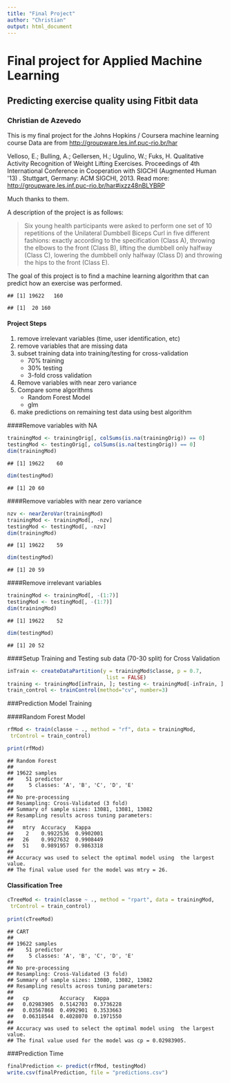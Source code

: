 ```yaml
---
title: "Final Project"
author: "Christian"
output: html_document
---
```


# Final project for Applied Machine Learning
## Predicting exercise quality using Fitbit data
### Christian de Azevedo
This is my final project for the Johns Hopkins / Coursera machine learning course
Data are from http://groupware.les.inf.puc-rio.br/har

Velloso, E.; Bulling, A.; Gellersen, H.; Ugulino, W.; Fuks, H. Qualitative Activity Recognition of Weight Lifting Exercises. Proceedings of 4th International Conference in Cooperation with SIGCHI (Augmented Human '13) . Stuttgart, Germany: ACM SIGCHI, 2013.
Read more: http://groupware.les.inf.puc-rio.br/har#ixzz48nBLYBRP

Much thanks to them.

A description of the project is as follows:

> Six young health participants were asked to perform one set of 10 repetitions of the Unilateral Dumbbell Biceps Curl in five different fashions: exactly according to the specification (Class A), throwing the elbows to the front (Class B), lifting the dumbbell only halfway (Class C), lowering the dumbbell only halfway (Class D) and throwing the hips to the front (Class E).


The goal of this project is to find a machine learning algorithm that can predict how an exercise was performed.


```
## [1] 19622   160
```

```
## [1]  20 160
```

#### Project Steps

1. remove irrelevant variables (time, user identification, etc)
2. remove variables that are missing data
3. subset training data into training/testing for cross-validation
   + 70% training
   + 30% testing
   + 3-fold cross validation
4. Remove variables with near zero variance   
5. Compare some algorithms
   + Random Forest Model
   + glm
6. make predictions on remaining test data using best algorithm



####Remove variables with NA 


```r
trainingMod <- trainingOrig[, colSums(is.na(trainingOrig)) == 0]
testingMod <- testingOrig[, colSums(is.na(testingOrig)) == 0]
dim(trainingMod)
```

```
## [1] 19622    60
```

```r
dim(testingMod)
```

```
## [1] 20 60
```

####Remove variables with near zero variance 

```r
nzv <- nearZeroVar(trainingMod)
trainingMod <- trainingMod[, -nzv]
testingMod <- testingMod[, -nzv]
dim(trainingMod)
```

```
## [1] 19622    59
```

```r
dim(testingMod)
```

```
## [1] 20 59
```


####Remove irrelevant variables

```r
trainingMod <- trainingMod[, -(1:7)]
testingMod <- testingMod[, -(1:7)]
dim(trainingMod)
```

```
## [1] 19622    52
```

```r
dim(testingMod)
```

```
## [1] 20 52
```


####Setup Training and Testing sub data (70-30 split) for Cross Validation


```r
inTrain <- createDataPartition(y = trainingMod$classe, p = 0.7,
                                list = FALSE)
training <- trainingMod[inTrain, ]; testing <- trainingMod[-inTrain, ]
train_control <- trainControl(method="cv", number=3)
```

###Prediction Model Training

####Random Forest Model

```r
rfMod <- train(classe ~ ., method = "rf", data = trainingMod, 
 trControl = train_control)

print(rfMod)
```

```
## Random Forest 
## 
## 19622 samples
##    51 predictor
##     5 classes: 'A', 'B', 'C', 'D', 'E' 
## 
## No pre-processing
## Resampling: Cross-Validated (3 fold) 
## Summary of sample sizes: 13081, 13081, 13082 
## Resampling results across tuning parameters:
## 
##   mtry  Accuracy   Kappa    
##    2    0.9922536  0.9902001
##   26    0.9927632  0.9908449
##   51    0.9891957  0.9863318
## 
## Accuracy was used to select the optimal model using  the largest value.
## The final value used for the model was mtry = 26.
```

#### Classification Tree

```r
cTreeMod <- train(classe ~ ., method = "rpart", data = trainingMod,
 trControl = train_control)
 
print(cTreeMod)
```

```
## CART 
## 
## 19622 samples
##    51 predictor
##     5 classes: 'A', 'B', 'C', 'D', 'E' 
## 
## No pre-processing
## Resampling: Cross-Validated (3 fold) 
## Summary of sample sizes: 13080, 13082, 13082 
## Resampling results across tuning parameters:
## 
##   cp          Accuracy   Kappa    
##   0.02983905  0.5142703  0.3736228
##   0.03567868  0.4992901  0.3533663
##   0.06318544  0.4028070  0.1971550
## 
## Accuracy was used to select the optimal model using  the largest value.
## The final value used for the model was cp = 0.02983905.
```


###Prediction Time

```r
finalPrediction <- predict(rfMod, testingMod) 
write.csv(finalPrediction, file = "predictions.csv")
```
